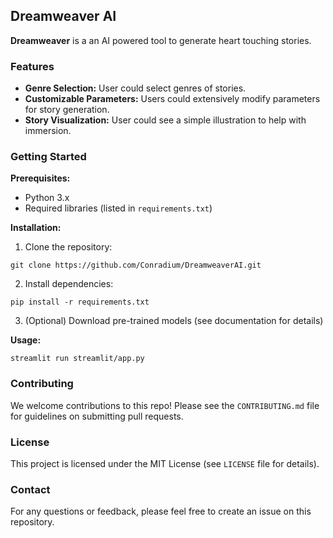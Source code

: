 ## Dreamweaver AI

**Dreamweaver** is a an AI powered tool to generate heart touching stories.

### Features

* **Genre Selection:** User could select genres of stories.
* **Customizable Parameters:** Users could extensively modify parameters for story generation.
* **Story Visualization:**  User could see a simple illustration to help with immersion.

### Getting Started

**Prerequisites:**

* Python 3.x
* Required libraries (listed in `requirements.txt`)

**Installation:**

1. Clone the repository:

```
git clone https://github.com/Conradium/DreamweaverAI.git
```
2. Install dependencies:

```
pip install -r requirements.txt
```
3. (Optional) Download pre-trained models (see documentation for details)

**Usage:**

```
streamlit run streamlit/app.py
```


### Contributing

We welcome contributions to this repo! Please see the `CONTRIBUTING.md` file for guidelines on submitting pull requests.

### License

This project is licensed under the MIT License (see `LICENSE` file for details).

### Contact

For any questions or feedback, please feel free to create an issue on this repository.



